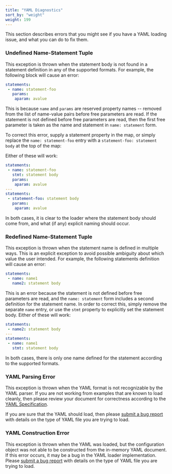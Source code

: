 ```yaml
---
title: "YAML Diagnostics"
sort_by: "weight"
weight: 199
---
```


This section describes errors that you might see if you have a YAML loading issue, and what you can do to fix them.

### Undefined Name-Statement Tuple

This exception is thrown when the statement body is not found in a statement definition in any of the supported formats.
For example, the following block will cause an error:

```yaml
statements:
 - name: statement-foo
   params:
    aparam: avalue
```

This is because `name` and `params` are reserved property names -- removed from the list of name-value pairs before free
parameters are read. If the statement is not defined before free parameters are read, then the first free parameter is
taken as the name and statement in `name: statement` form.

To correct this error, supply a statement property in the map, or simply replace the `name: statement-foo` entry with a
`statement-foo: statement body` at the top of the map:

Either of these will work:

```yaml
statements:
 - name: statement-foo
   stmt: statement body
   params:
    aparam: avalue
---
statements:
 - statement-foo: statement body
   params:
    aparam: avalue
```

In both cases, it is clear to the loader where the statement body should come from, and what (if any) explicit naming
should occur.

### Redefined Name-Statement Tuple

This exception is thrown when the statement name is defined in multiple ways. This is an explicit exception to avoid
possible ambiguity about which value the user intended. For example, the following statements definition will cause an
error:

```yaml
statements:
 - name: name1
   name2: statement body
```

This is an error because the statement is not defined before free parameters are read, and the `name: statement` form
includes a second definition for the statement name. In order to correct this, simply remove the separate `name` entry,
or use the `stmt` property to explicitly set the statement body. Either of these will work:

```yaml
statements:
 - name2: statement body
---
statements:
 - name: name1
   stmt: statement body
```

In both cases, there is only one name defined for the statement according to the supported formats.

### YAML Parsing Error

This exception is thrown when the YAML format is not recognizable by the YAML parser. If you are not working from
examples that are known to load cleanly, then please review your document for correctness according to the
[YAML Specification](https://yaml.org/spec/1.2.2/).

If you are sure that the YAML should load, then please
[submit a bug report](https://github.com/nosqlbench/nosqlbench/issues/new?labels=bug) with details on the type of YAML
file you are trying to load.

### YAML Construction Error

This exception is thrown when the YAML was loaded, but the configuration object was not able to be constructed from the
in-memory YAML document. If this error occurs, it may be a bug in the YAML loader implementation. Please
[submit a bug report](https://github.com/nosqlbench/nosqlbench/issues/new?labels=bug) with details on the type of YAML
file you are trying to load.

